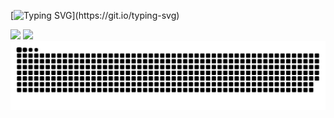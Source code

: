  [![Typing SVG](https://readme-typing-svg.demolab.com?font=Cormorant&pause=1000&color=F78C18&width=435&lines=Ol%C3%A1%2C+Eu+sou+o+Ramys!;Bem+vindos+ao+meu+perfil!)](https://git.io/typing-svg)

<div>
  <img height="180em" src="https://github-readme-stats.vercel.app/api?username=Ramys&show_icons=true&theme=ayu-mirage" />
  <img height="180em" src="https://github-readme-stats.vercel.app/api/top-langs/?username=Ramys&layout=compact&langs_count=16&theme=ayu-mirage" />
</div>

<picture>
  <source media="(prefers-color-scheme: dark)" srcset="https://raw.githubusercontent.com/platane/platane/output/github-contribution-grid-snake-dark.svg">
  <source media="(prefers-color-scheme: light)" srcset="https://raw.githubusercontent.com/platane/platane/output/github-contribution-grid-snake.svg">
  <img alt="github contribution grid snake animation" src="https://raw.githubusercontent.com/platane/platane/output/github-contribution-grid-snake.svg">
</picture>


